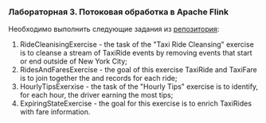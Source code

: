 ### Лабораторная 3. Потоковая обработка в Apache Flink
Необходимо выполнить следующие задания из [репозитория](https://github.com/ververica/flink-training-exercises):
1. RideCleanisingExercise - the task of the "Taxi Ride Cleansing" exercise is to cleanse a stream of TaxiRide events by removing events that start or end outside of New York City;
2. RidesAndFaresExercise - the goal of this exercise TaxiRide and TaxiFare is to join together the and records for each ride;
3. HourlyTipsExerxise - the task of the "Hourly Tips" exercise is to identify, for each hour, the driver earning the most tips;
4. ExpiringStateExercise - the goal for this exercise is to enrich TaxiRides with fare information.
